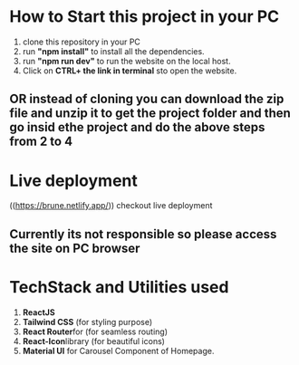# How to Start this project in your PC

1. clone this repository in your PC
2. run **"npm install"** to install all the dependencies.
3. run **"npm run dev"** to run the website on the local host.
4. Click on **CTRL+ the link in terminal** sto open the website.

## OR instead of cloning you can download the zip file and unzip it to get the project folder and then go insid ethe project and do the above steps from 2 to 4

# Live deployment

((https://brune.netlify.app/)) checkout live deployment

## Currently its not responsible so please access the site on PC browser

# TechStack and Utilities used

1. **ReactJS**
2. **Tailwind CSS** (for styling purpose)
3. **React Router**for (for seamless routing)
4. **React-Icon**library (for beautiful icons)
5. **Material UI** for Carousel Component of Homepage.
